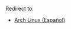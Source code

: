 Redirect to:

*   [Arch Linux (Español)](/index.php/Arch_Linux_(Espa%C3%B1ol) "Arch Linux (Español)")